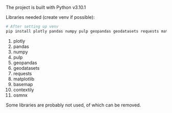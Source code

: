 The project is built with Python v3.10.1

Libraries needed (create venv if possible):
```python
# After setting up venv
pip install plotly pandas numpy pulp geopandas geodatasets requests matplotlib basemap contextily osmnx
```
1. plotly
2. pandas
3. numpy
4. pulp
5. geopandas
6. geodatasets
7. requests
8. matplotlib
9. basemap
10. contextily
11. osmnx

Some libraries are probably not used, of which can be removed.